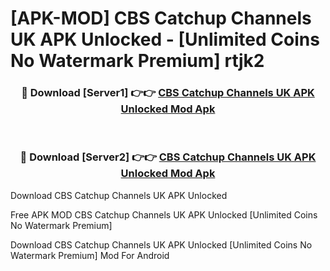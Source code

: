 # [APK-MOD] CBS Catchup Channels UK APK Unlocked - [Unlimited Coins No Watermark Premium] rtjk2



<div align="center">
<h3>🔴 Download [Server1] 👉👉 <a href="https://momento.my/?title=CBS_Catchup_Channels_UK_APK_Unlocked">CBS Catchup Channels UK APK Unlocked Mod Apk</a></h3><br>

<h3>🔴 Download [Server2] 👉👉 <a href="https://momento.my/?title=CBS_Catchup_Channels_UK_APK_Unlocked">CBS Catchup Channels UK APK Unlocked Mod Apk</a></h3>
</div>



Download CBS Catchup Channels UK APK Unlocked 

Free APK MOD CBS Catchup Channels UK APK Unlocked [Unlimited Coins No Watermark Premium]

Download CBS Catchup Channels UK APK Unlocked [Unlimited Coins No Watermark Premium] Mod For Android
